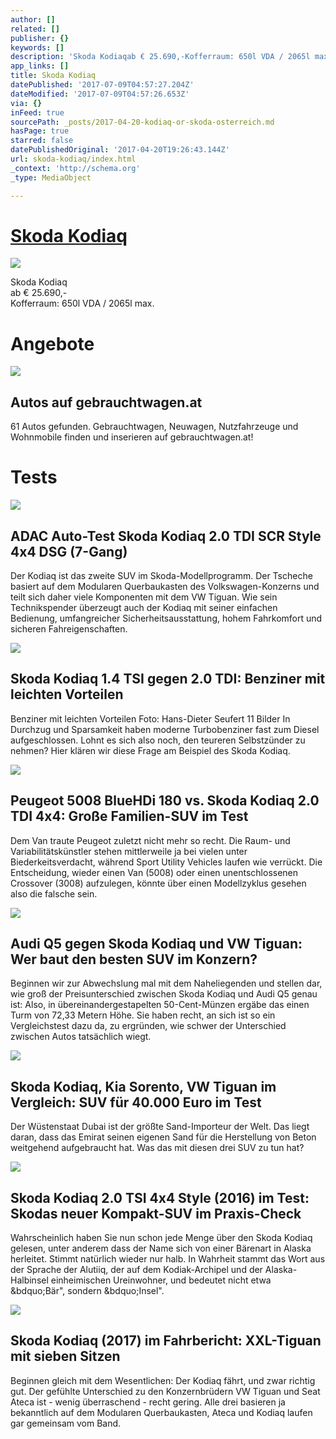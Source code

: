 ```yaml
---
author: []
related: []
publisher: {}
keywords: []
description: 'Skoda Kodiaqab € 25.690,-Kofferraum: 650l VDA / 2065l max.'
app_links: []
title: Skoda Kodiaq
datePublished: '2017-07-09T04:57:27.204Z'
dateModified: '2017-07-09T04:57:26.653Z'
via: {}
inFeed: true
sourcePath: _posts/2017-04-20-kodiaq-or-skoda-osterreich.md
hasPage: true
starred: false
datePublishedOriginal: '2017-04-20T19:26:43.144Z'
url: skoda-kodiaq/index.html
_context: 'http://schema.org'
_type: MediaObject

---
```

# **[Skoda Kodiaq][0]**
![](https://the-grid-user-content.s3-us-west-2.amazonaws.com/f4ad6d52-fa50-44cb-8b17-8d19c2c4d9dc.jpg)

Skoda Kodiaq  
ab € 25.690,-  
Kofferraum: 650l VDA / 2065l max.

# Angebote

<article style=""><img src="https://imgflo.herokuapp.com/graph/2b2431f8e7ba7b0/6b1f79aaed0160ebd3fa33680c1acb24/noop.gif?input=https%3A%2F%2Fbilder.gebrauchtwagen.at%2Fimages%2Ffb_gw.gif" /><h1>Autos auf gebrauchtwagen.at</h1><p>61 Autos gefunden. Gebrauchtwagen, Neuwagen, Nutzfahrzeuge und Wohnmobile finden und inserieren auf gebrauchtwagen.at!</p></article>

# Tests

<article style=""><img src="https://s3-us-west-2.amazonaws.com/the-grid-img/p/daac1d937292ff9f74e34c8aa1c24b3c3ad43c76.jpg" /><h1>ADAC Auto-Test Skoda Kodiaq 2.0 TDI SCR Style 4x4 DSG (7-Gang)</h1><p>Der Kodiaq ist das zweite SUV im Skoda-Modellprogramm. Der Tscheche basiert auf dem Modularen Querbaukasten des Volkswagen-Konzerns und teilt sich daher viele Komponenten mit dem VW Tiguan. Wie sein Technikspender überzeugt auch der Kodiaq mit seiner einfachen Bedienung, umfangreicher Sicherheitsausstattung, hohem Fahrkomfort und sicheren Fahreigenschaften.</p></article>

<article style=""><img src="https://s3-us-west-2.amazonaws.com/the-grid-img/p/31a3856b152b63fcf91e497b6ad624c4d096b989.jpg" /><h1>Skoda Kodiaq 1.4 TSI gegen 2.0 TDI: Benziner mit leichten Vorteilen</h1><p>Benziner mit leichten Vorteilen Foto: Hans-Dieter Seufert 11 Bilder In Durchzug und Sparsamkeit haben moderne Turbobenziner fast zum Diesel aufgeschlossen. Lohnt es sich also noch, den teureren Selbstzünder zu nehmen? Hier klären wir diese Frage am Beispiel des Skoda Kodiaq.</p></article>

<article style=""><img src="https://s3-us-west-2.amazonaws.com/the-grid-img/p/6c2a9b15451a20af71f2fadf04b30bed591cdf8e.jpg" /><h1>Peugeot 5008 BlueHDi 180 vs. Skoda Kodiaq 2.0 TDI 4x4: Große Familien-SUV im Test</h1><p>Dem Van traute Peugeot zuletzt nicht mehr so recht. Die Raum- und Variabilitätskünstler stehen mittlerweile ja bei vielen unter Biederkeitsverdacht, während Sport Utility Vehicles laufen wie verrückt. Die Entscheidung, wieder einen Van (5008) oder einen unentschlossenen Crossover (3008) aufzulegen, könnte über einen Modellzyklus gesehen also die falsche sein.</p></article>

<article style=""><img src="https://s3-us-west-2.amazonaws.com/the-grid-img/p/8ec6d5b1b63dc238f2acdeb6d0c86ea940232750.jpg" /><h1>Audi Q5 gegen Skoda Kodiaq und VW Tiguan: Wer baut den besten SUV im Konzern?</h1><p>Beginnen wir zur Abwechslung mal mit dem Naheliegenden und stellen dar, wie groß der Preisunterschied zwischen Skoda Kodiaq und Audi Q5 genau ist: Also, in übereinandergestapelten 50-Cent-Münzen ergäbe das einen Turm von 72,33 Metern Höhe. Sie haben recht, an sich ist so ein Vergleichstest dazu da, zu ergründen, wie schwer der Unterschied zwischen Autos tatsächlich wiegt.</p></article>

<article style=""><img src="https://s3-us-west-2.amazonaws.com/the-grid-img/p/213375a8e07a5eca275a98544fe0b8ebc15331e3.jpg" /><h1>Skoda Kodiaq, Kia Sorento, VW Tiguan im Vergleich: SUV für 40.000 Euro im Test</h1><p>Der Wüstenstaat Dubai ist der größte Sand-Importeur der Welt. Das liegt daran, dass das Emirat seinen eigenen Sand für die Herstellung von Beton weitgehend aufgebraucht hat. Was das mit diesen drei SUV zu tun hat?</p></article>

<article style=""><img src="https://s3-us-west-2.amazonaws.com/the-grid-img/p/8354b3ba58bed3ed244d862fd49769404674137c.jpg" /><h1>Skoda Kodiaq 2.0 TSI 4x4 Style (2016) im Test: Skodas neuer Kompakt-SUV im Praxis-Check</h1><p>Wahrscheinlich haben Sie nun schon jede Menge über den Skoda Kodiaq gelesen, unter anderem dass der Name sich von einer Bärenart in Alaska herleitet. Stimmt natürlich wieder nur halb. In Wahrheit stammt das Wort aus der Sprache der Alutiiq, der auf dem Kodiak-Archipel und der Alaska-Halbinsel einheimischen Ureinwohner, und bedeutet nicht etwa &amp;bdquo;Bär", sondern &amp;bdquo;Insel".</p></article>

<article style=""><img src="https://imgflo.herokuapp.com/graph/2b2431f8e7ba7b0/c93f7ad79e49241c83166ee6b482f1f5/noop.jpg?input=https%3A%2F%2Fimgr2.auto-motor-und-sport.de%2FSkoda-Kodiaq-4x4-TSI-Fahrbericht-fotoshowBig-5e795742-989785.jpg" /><h1>Skoda Kodiaq (2017) im Fahrbericht: XXL-Tiguan mit sieben Sitzen</h1><p>Beginnen gleich mit dem Wesentlichen: Der Kodiaq fährt, und zwar richtig gut. Der gefühlte Unterschied zu den Konzernbrüdern VW Tiguan und Seat Ateca ist - wenig überraschend - recht gering. Alle drei basieren ja bekanntlich auf dem Modularen Querbaukasten, Ateca und Kodiaq laufen gar gemeinsam vom Band.</p></article>



[0]: http://www.skoda.at/kodiaq